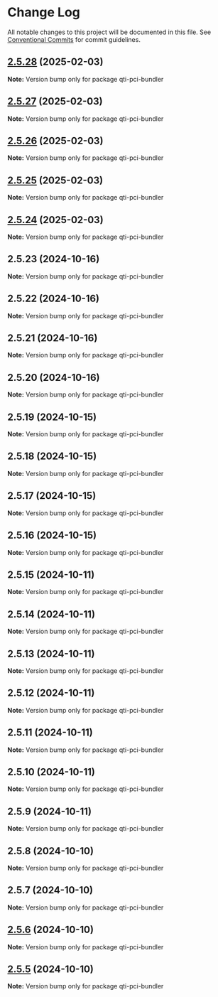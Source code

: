 # Change Log

All notable changes to this project will be documented in this file.
See [Conventional Commits](https://conventionalcommits.org) for commit guidelines.

## [2.5.28](https://github.com/Citolab/qti-pci-bundler/compare/v2.5.27...v2.5.28) (2025-02-03)

**Note:** Version bump only for package qti-pci-bundler





## [2.5.27](https://github.com/Citolab/qti-pci-bundler/compare/v2.5.26...v2.5.27) (2025-02-03)

**Note:** Version bump only for package qti-pci-bundler





## [2.5.26](https://github.com/Citolab/qti-pci-bundler/compare/v2.5.25...v2.5.26) (2025-02-03)

**Note:** Version bump only for package qti-pci-bundler





## [2.5.25](https://github.com/Citolab/qti-pci-bundler/compare/v2.5.24...v2.5.25) (2025-02-03)

**Note:** Version bump only for package qti-pci-bundler





## [2.5.24](https://github.com/Citolab/qti-pci-bundler/compare/v2.5.23...v2.5.24) (2025-02-03)

**Note:** Version bump only for package qti-pci-bundler





## 2.5.23 (2024-10-16)

**Note:** Version bump only for package qti-pci-bundler





## 2.5.22 (2024-10-16)

**Note:** Version bump only for package qti-pci-bundler





## 2.5.21 (2024-10-16)

**Note:** Version bump only for package qti-pci-bundler





## 2.5.20 (2024-10-16)

**Note:** Version bump only for package qti-pci-bundler





## 2.5.19 (2024-10-15)

**Note:** Version bump only for package qti-pci-bundler





## 2.5.18 (2024-10-15)

**Note:** Version bump only for package qti-pci-bundler





## 2.5.17 (2024-10-15)

**Note:** Version bump only for package qti-pci-bundler





## 2.5.16 (2024-10-15)

**Note:** Version bump only for package qti-pci-bundler





## 2.5.15 (2024-10-11)

**Note:** Version bump only for package qti-pci-bundler





## 2.5.14 (2024-10-11)

**Note:** Version bump only for package qti-pci-bundler





## 2.5.13 (2024-10-11)

**Note:** Version bump only for package qti-pci-bundler





## 2.5.12 (2024-10-11)

**Note:** Version bump only for package qti-pci-bundler





## 2.5.11 (2024-10-11)

**Note:** Version bump only for package qti-pci-bundler





## 2.5.10 (2024-10-11)

**Note:** Version bump only for package qti-pci-bundler





## 2.5.9 (2024-10-11)

**Note:** Version bump only for package qti-pci-bundler





## 2.5.8 (2024-10-10)

**Note:** Version bump only for package qti-pci-bundler





## 2.5.7 (2024-10-10)

**Note:** Version bump only for package qti-pci-bundler





## [2.5.6](https://github.com/Citolab/qti-pci-bundler/compare/v2.5.5...v2.5.6) (2024-10-10)

**Note:** Version bump only for package qti-pci-bundler





## [2.5.5](https://github.com/Citolab/qti-pci-bundler/compare/v2.5.4...v2.5.5) (2024-10-10)

**Note:** Version bump only for package qti-pci-bundler
